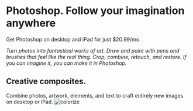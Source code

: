# Photoshop. Follow your imagination anywhere

Get Photoshop on desktop and iPad for just $20.99/mo.

*Turn photos into fantastical works of art. Draw and paint with pens and brushes that feel like the real thing. Crop, combine, retouch, and restore. If you can imagine it, you can make it in Photoshop.*

## Creative composites.
Combine photos, artwork, elements, and text to craft entirely new images on desktop or iPad.
![colorize](https://www.photoshop.com/en/images/colorize.png)